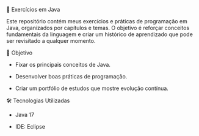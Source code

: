 📘 Exercícios em Java

Este repositório contém meus exercícios e práticas de programação em Java, organizados por capítulos e temas.
O objetivo é reforçar conceitos fundamentais da linguagem e criar um histórico de aprendizado que pode ser revisitado a qualquer momento.


🎯 Objetivo

- Fixar os principais conceitos de Java.

- Desenvolver boas práticas de programação.

- Criar um portfólio de estudos que mostre evolução contínua.


🛠️ Tecnologias Utilizadas

- Java 17

- IDE: Eclipse
